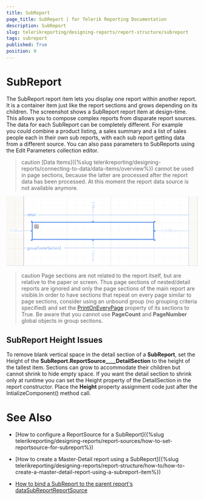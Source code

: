 ```yaml
---
title: SubReport
page_title: SubReport | for Telerik Reporting Documentation
description: SubReport
slug: telerikreporting/designing-reports/report-structure/subreport
tags: subreport
published: True
position: 9
---
```


# SubReport



The SubReport report item lets you display one report within another report. It is a container item just like the report sections and grows depending on its children. The screenshot shows a SubReport report
    	item at design-time. This allows you to compose complex reports from disparate report sources. The data for each SubReport can be completely different. For example you could combine a product listing, a sales summary and a list of sales people each in their own sub reports, with each sub report getting data from a different source. You can also pass parameters to SubReports using the Edit Parameters collection editor.

>caution [Data Items]({%slug telerikreporting/designing-reports/connecting-to-data/data-items/overview%}) cannot be used in page sections, because the latter are processed	   	after the report data has been processed. At this moment the report data source is not available anymore.


  
  ![](images/Subreport.png)



>caution Page sections are not related to the report itself, but are relative to the paper or 			screen. Thus page sections of nested/detail reports are ignored and only the page sections of the main report			are visible.In order to have sections that repeat on every page similar to page sections, consider using an unbound group 			(no grouping criteria specified) and set the [PrintOnEveryPage](/reporting/api/Telerik.Reporting.GroupSection#collapsible-Telerik_Reporting_GroupSection_PrintOnEveryPage) 			property of its sections to True. Be aware that you cannot use  __PageCount__  and 			 __PageNumber__  global objects in group sections.




## SubReport Height Issues

To remove blank vertical space in the detail section of a __SubReport__, set the Height of 
      		the __SubReport.ReportSource____DetailSection__ to the height of the 
        	tallest item. Sections can grow to accommodate their children but cannot shrink to hide empty space. If you want the 
        	detail section to shrink only at runtime you can set the Height property of the DetailSection in the report constructor. 
        	Place the __Height__ property assignment code just after the IntializeComponent() method call.

# See Also


 * [How to configure a ReportSource for a SubReport]({%slug telerikreporting/designing-reports/report-sources/how-to-set-reportsource-for-subreport%})

 * [How to create a Master-Detail report using a SubReport]({%slug telerikreporting/designing-reports/report-structure/how-to/how-to-create-a-master-detail-report-using-a-subreport-item%})

 * [How to bind a SubReport to the parent report's data](https://www.telerik.com/support/kb/reporting/details/how-to-bind-sub-report-to-main-report-s-data)[SubReport](/reporting/api/Telerik.Reporting.SubReport)[ReportSource](/reporting/api/Telerik.Reporting.SubReport#collapsible-Telerik_Reporting_SubReport_ReportSource)
